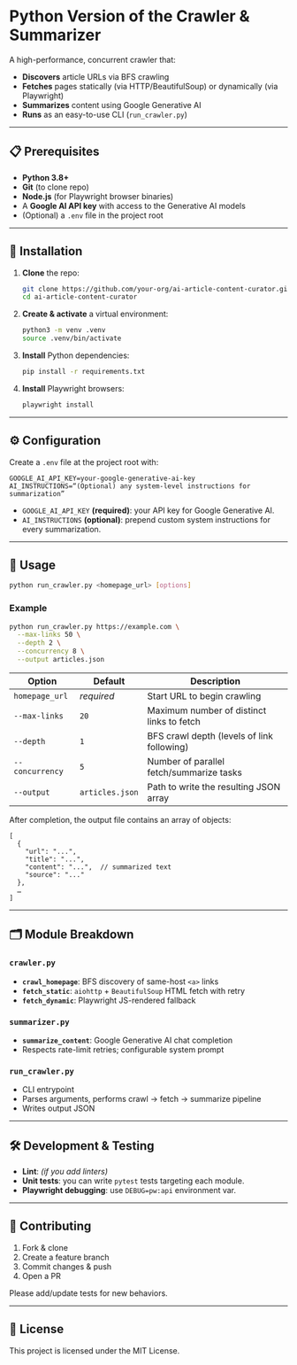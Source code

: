 # Python Version of the Crawler & Summarizer

A high-performance, concurrent crawler that:

- **Discovers** article URLs via BFS crawling
- **Fetches** pages statically (via HTTP/BeautifulSoup) or dynamically (via Playwright)
- **Summarizes** content using Google Generative AI
- **Runs** as an easy-to-use CLI (`run_crawler.py`)

---

## 📋 Prerequisites

- **Python 3.8+**
- **Git** (to clone repo)
- **Node.js** (for Playwright browser binaries)
- A **Google AI API key** with access to the Generative AI models
- (Optional) a `.env` file in the project root

---

## 🔧 Installation

1. **Clone** the repo:

   ```bash
   git clone https://github.com/your-org/ai-article-content-curator.git
   cd ai-article-content-curator
   ```

2. **Create & activate** a virtual environment:

   ```bash
   python3 -m venv .venv
   source .venv/bin/activate
   ```

3. **Install** Python dependencies:

   ```bash
   pip install -r requirements.txt
   ```

4. **Install** Playwright browsers:

   ```bash
   playwright install
   ```

---

## ⚙️ Configuration

Create a `.env` file at the project root with:

```dotenv
GOOGLE_AI_API_KEY=your-google-generative-ai-key
AI_INSTRUCTIONS=“(Optional) any system‐level instructions for summarization”
```

- `GOOGLE_AI_API_KEY` **(required)**: your API key for Google Generative AI.
- `AI_INSTRUCTIONS` **(optional)**: prepend custom system instructions for every summarization.

---

## 🚀 Usage

```bash
python run_crawler.py <homepage_url> [options]
```

### Example

```bash
python run_crawler.py https://example.com \
  --max-links 50 \
  --depth 2 \
  --concurrency 8 \
  --output articles.json
```

| Option          | Default         | Description                                |
| --------------- | --------------- | ------------------------------------------ |
| `homepage_url`  | _required_      | Start URL to begin crawling                |
| `--max-links`   | `20`            | Maximum number of distinct links to fetch  |
| `--depth`       | `1`             | BFS crawl depth (levels of link following) |
| `--concurrency` | `5`             | Number of parallel fetch/summarize tasks   |
| `--output`      | `articles.json` | Path to write the resulting JSON array     |

After completion, the output file contains an array of objects:

```jsonc
[
  {
    "url": "...",
    "title": "...",
    "content": "...",  // summarized text
    "source": "..."
  },
  …
]
```

---

## 🗂️ Module Breakdown

### `crawler.py`

- **`crawl_homepage`**: BFS discovery of same-host `<a>` links
- **`fetch_static`**: `aiohttp` + `BeautifulSoup` HTML fetch with retry
- **`fetch_dynamic`**: Playwright JS-rendered fallback

### `summarizer.py`

- **`summarize_content`**: Google Generative AI chat completion
- Respects rate-limit retries; configurable system prompt

### `run_crawler.py`

- CLI entrypoint
- Parses arguments, performs crawl → fetch → summarize pipeline
- Writes output JSON

---

## 🛠️ Development & Testing

- **Lint**: _(if you add linters)_
- **Unit tests**: you can write `pytest` tests targeting each module.
- **Playwright debugging**: use `DEBUG=pw:api` environment var.

---

## 🤝 Contributing

1. Fork & clone
2. Create a feature branch
3. Commit changes & push
4. Open a PR

Please add/update tests for new behaviors.

---

## 📄 License

This project is licensed under the MIT License.

